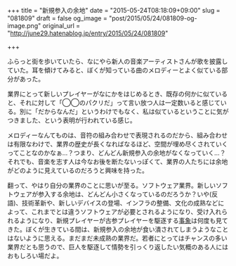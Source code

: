 +++
title = "新規参入の余地"
date = "2015-05-24T08:18:09+09:00"
slug = "081809"
draft = false
og_image = "post/2015/05/24/081809-og-image.png"
original_url = "http://june29.hatenablog.jp/entry/2015/05/24/081809"

+++

<p>ふらっと街を歩いていたら、なにやら新人の音楽アーティストさんが歌を披露していた。耳を傾けてみると、ぼくが知っている曲のメロディーとよく似ている部分があった。</p>
<p>業界にとって新しいプレイヤーがなにかをはじめるとき、既存の何かに似ていると、それに対して「◯◯のパクリだ」って言い放つ人は一定数いると感じている。別に「だからなんだ」というわけでもなく、私は似ているということに気がつきました、という表明が行われている感じ。</p>
<p>メロディーなんてものは、音符の組み合わせで表現されるのだから、組み合わせは有限なわけで、業界の歴史が長くなればなるほど、空間が埋め尽くされていくってことなのかなぁ…？つまり、どんどん新規参入の余地がなくなっていく…？それでも、音楽を志す人は今なお後を断たないっぽくて、業界の人たちには余地がどのように見えているのだろうと興味を持った。</p>
<p>翻って、やはり自分の業界のことに思いが至る。ソフトウェア業界。新しいソフトウェアが参入する余地は、どんどん小さくなっているのだろうか？いや(反語)、技術革新や、新しいデバイスの登場、インフラの整備、文化の成熟などによって、これまでとは違うソフトウェアが必要とされるようになり、受け入れられるようになり、新規プレイヤーが古参プレイヤーを駆逐する<a class="keyword" href="http://d.hatena.ne.jp/keyword/%BB%F6%BE%DD">事象</a>は何度も見てきた。ぼくが生きている間は、新規参入の余地が食い潰されてしまうようなことはないように思える。まだまだ未成熟の業界だ。若者にとってはチャンスの多い業界だとも思うので、巨人を駆逐して情勢を引っくり返したい気概のある人にはおもしろい場だよ。</p>

